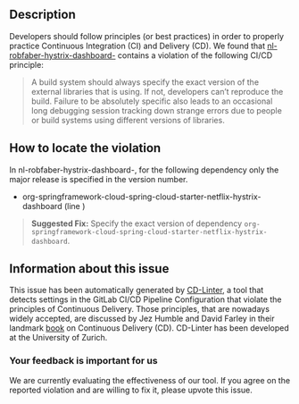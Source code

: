 
## Description
Developers should follow principles (or best practices) in order to properly practice Continuous Integration (CI) and Delivery (CD).
We found that [nl-robfaber-hystrix-dashboard-](https://gitlab.com/robfaber/microservices/blob/master/.gitlab-ci.yml) contains a violation of the following CI/CD principle:

> A build system should always specify the exact version of the external libraries that is using.
If not, developers can’t reproduce the build. Failure to be absolutely specific also leads to an occasional long debugging session tracking down strange errors due to people or build systems using different versions of libraries.

## How to locate the violation

In nl-robfaber-hystrix-dashboard-, for the following dependency only the major release is specified in the version number.

* org-springframework-cloud-spring-cloud-starter-netflix-hystrix-dashboard (line )

> **Suggested Fix:** Specify the exact version of dependency `org-springframework-cloud-spring-cloud-starter-netflix-hystrix-dashboard`.

## Information about this issue

This issue has been automatically generated by [CD-Linter](https://gitlab.com/Jancso/configuration-analytics), a tool that detects settings in the GitLab CI/CD Pipeline Configuration that violate the principles of Continuous Delivery. Those principles, that are nowadays widely accepted, are discussed by Jez Humble and David Farley in their landmark [book](https://www.oreilly.com/library/view/continuous-delivery-reliable/9780321670250/) on Continuous Delivery (CD). CD-Linter has been developed at the University of Zurich.

### Your feedback is important for us
We are currently evaluating the effectiveness of our tool. If you agree on the reported violation and are willing to fix it, please upvote this issue.